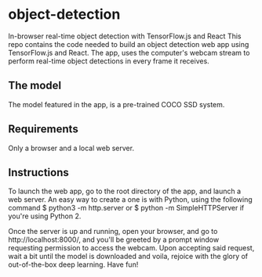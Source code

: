 # object-detection

In-browser real-time object detection with TensorFlow.js and React
This repo contains the code needed to build an object detection web app using TensorFlow.js and React. The app, uses the computer's webcam stream to perform real-time object detections in every frame it receives.

<h2>The model</h2>
The model featured in the app, is a pre-trained COCO SSD system.

<h2>Requirements</h2>
Only a browser and a local web server.

<h2>Instructions</h2>
To launch the web app, go to the root directory of the app, and launch a web server. An easy way to create a one is with Python, 
using the following command $ python3 -m http.server or $ python -m SimpleHTTPServer  if you're using Python 2.

Once the server is up and running, open your browser, and go to http://localhost:8000/, and you'll be greeted by a prompt window requesting permission to access the webcam. Upon accepting said request, wait a bit until the model is downloaded and voila, rejoice with the glory of out-of-the-box deep learning. Have fun!
